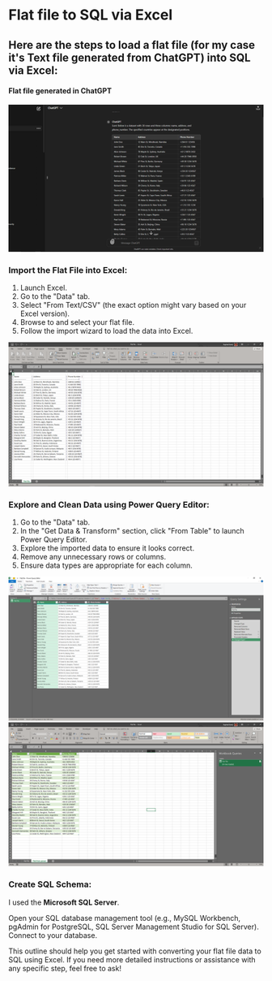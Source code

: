 # Flat file to SQL via Excel

## Here are the steps to load a flat file (for my case it's Text file generated from ChatGPT) into SQL via Excel:
#### Flat file generated in ChatGPT
![Flat file](images/flat_file.png)

### Import the Flat File into Excel:

1. Launch Excel.
2. Go to the "Data" tab.
3. Select "From Text/CSV" (the exact option might vary based on your Excel version).
4. Browse to and select your flat file.
5. Follow the import wizard to load the data into Excel.

![imported file](images/import.png)
   
### Explore and Clean Data using Power Query Editor:

1. Go to the "Data" tab.
2. In the "Get Data & Transform" section, click "From Table" to launch Power Query Editor.
3. Explore the imported data to ensure it looks correct.
4. Remove any unnecessary rows or columns.
5. Ensure data types are appropriate for each column.

![power query](images/power_query.png)
![Transformed file](images/transformed.png)
   
### Create SQL Schema:
I used the **Microsoft SQL Server**.

Open your SQL database management tool (e.g., MySQL Workbench, pgAdmin for PostgreSQL, SQL Server Management Studio for SQL Server).
Connect to your database.

This outline should help you get started with converting your flat file data to SQL using Excel. If you need more detailed instructions or assistance with any specific step, feel free to ask!
